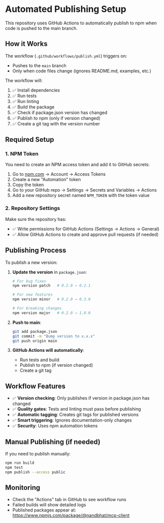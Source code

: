 # Automated Publishing Setup

This repository uses GitHub Actions to automatically publish to npm when code is pushed to the main branch.

## How it Works

The workflow (`.github/workflows/publish.yml`) triggers on:
- Pushes to the `main` branch
- Only when code files change (ignores README.md, examples, etc.)

The workflow will:
1. ✅ Install dependencies
2. ✅ Run tests
3. ✅ Run linting
4. ✅ Build the package
5. ✅ Check if package.json version has changed
6. ✅ Publish to npm (only if version changed)
7. ✅ Create a git tag with the version number

## Required Setup

### 1. NPM Token
You need to create an NPM access token and add it to GitHub secrets:

1. Go to [npm.com](https://npmjs.com) → Account → Access Tokens
2. Create a new "Automation" token
3. Copy the token
4. Go to your GitHub repo → Settings → Secrets and Variables → Actions
5. Add a new repository secret named `NPM_TOKEN` with the token value

### 2. Repository Settings
Make sure the repository has:
- ✅ Write permissions for GitHub Actions (Settings → Actions → General)
- ✅ Allow GitHub Actions to create and approve pull requests (if needed)

## Publishing Process

To publish a new version:

1. **Update the version** in `package.json`:
   ```bash
   # For bug fixes
   npm version patch   # 0.2.0 → 0.2.1
   
   # For new features
   npm version minor   # 0.2.0 → 0.3.0
   
   # For breaking changes
   npm version major   # 0.2.0 → 1.0.0
   ```

2. **Push to main**:
   ```bash
   git add package.json
   git commit -m "Bump version to x.x.x"
   git push origin main
   ```

3. **GitHub Actions will automatically**:
   - Run tests and build
   - Publish to npm (if version changed)
   - Create a git tag

## Workflow Features

- ✅ **Version checking**: Only publishes if version in package.json has changed
- ✅ **Quality gates**: Tests and linting must pass before publishing
- ✅ **Automatic tagging**: Creates git tags for published versions
- ✅ **Smart triggering**: Ignores documentation-only changes
- ✅ **Security**: Uses npm automation tokens

## Manual Publishing (if needed)

If you need to publish manually:
```bash
npm run build
npm test
npm publish --access public
```

## Monitoring

- Check the "Actions" tab in GitHub to see workflow runs
- Failed builds will show detailed logs
- Published packages appear at: https://www.npmjs.com/package/@nandbhat/mcp-client